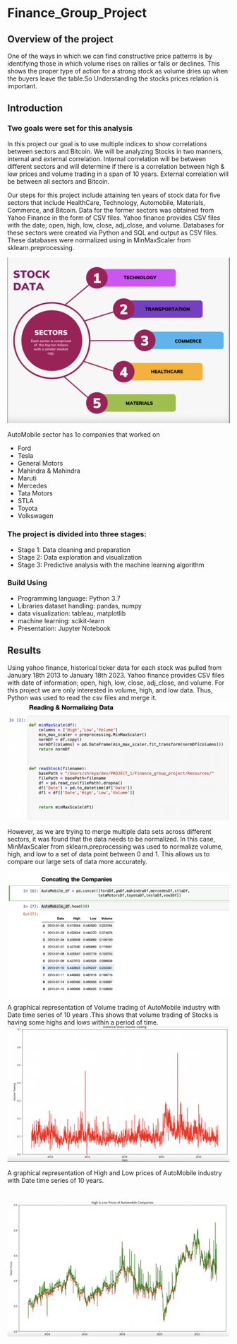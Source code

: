 # Finance_Group_Project
## Overview of the project
One of the ways in which we can find constructive price patterns is by identifying those in which volume rises on rallies or falls or declines. This shows the proper type of action for a strong stock as volume dries up when the buyers leave the table.So Understanding the stocks prices relation is important.

## Introduction

### Two goals were set for this analysis 

In this project our goal is to use multiple indices to show correlations between sectors and Bitcoin. We will be analyzing Stocks in two manners, internal and external correlation. Internal correlation will be between different sectors and will determine if there is a correlation between high & low prices and volume trading in a span of 10 years.  External correlation will be between all sectors and Bitcoin. 

Our steps for this project include attaining ten years of stock data for five sectors that include HealthCare, Technology, Automobile, Materials, Commerce, and Bitcoin. Data for the former sectors was obtained from Yahoo Finance in the form of CSV files. Yahoo finance provides CSV files with the date; open, high, low, close, adj_close, and volume.
Databases for these sectors were created via Python and SQL and output as CSV files. These databases were normalized using in MinMaxScaler from sklearn.preprocessing.

![alt text](Resources/Images/Stock_data.png)

AutoMobile sector has 1o companies that worked on

* Ford                              
* Tesla
* General Motors
* Mahindra & Mahindra
* Maruti 
* Mercedes
* Tata Motors
* STLA
* Toyota
* Volkswagen   



### The project is divided into three stages:

* Stage 1: Data cleaning and preparation
* Stage 2: Data exploration and visualization
* Stage 3: Predictive analysis with the machine learning algorithm

### Build Using

* Programming language:
Python 3.7
* Libraries
dataset handling: pandas, numpy
* data visualization: tableau, matplotlib
* machine learning: scikit-learn
* Presentation:
Jupyter Notebook

## Results

Using yahoo finance, historical ticker data for each stock was pulled from January 18th 2013 to January 18th 2023. Yahoo finance provides CSV files with date of information; open, high, low, close, adj_close, and volume. For this project we are only interested in volume, high, and low data. Thus, Python was used to read the csv files and merge it.
![alt text](Resources/Images/Image1.png)

However, as we are trying to merge multiple data sets across different sectors, it was found that the data needs to be normalized. In this case, MinMaxScaler from sklearn.preprocessing was used to normalize volume, high, and low to a set of data point between 0 and 1. This allows us to compare our large sets of data more accurately. 

![alt text](Resources/Images/image2.png)

A graphical representation of Volume trading of AutoMobile industry with Date time series of 10 years .This shows that volume trading of Stocks is having some highs and lows within a period of time. 
![alt text](Resources/Images/Volume.png)

A graphical representation of High and Low prices of AutoMobile industry with Date time series of 10 years.


![alt text](Resources/Images/HIghLOWprices.png)
=======







